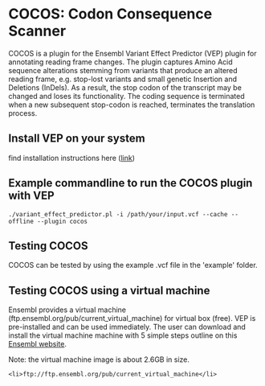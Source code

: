 

# COCOS: Codon Consequence Scanner 
COCOS is a plugin for the Ensembl Variant Effect Predictor (VEP) plugin for annotating reading frame changes.
The plugin captures Amino Acid sequence alterations stemming from variants that produce an altered reading frame, e.g. stop-lost variants and small genetic Insertion and Deletions (InDels).  As a result, the stop codon of the transcript may be changed and loses its functionality. The coding sequence is terminated when a new subsequent stop-codon is reached, terminates the translation process. 


## Install VEP on your system
find installation instructions here (<a href=http://useast.ensembl.org/info/docs/tools/vep/script/vep_download.html>link</a>)

## Example commandline to run the COCOS plugin with VEP

```
./variant_effect_predictor.pl -i /path/your/input.vcf --cache --offline --plugin cocos
```

## Testing COCOS

COCOS can be tested by using the example .vcf file in the 'example' folder.


## Testing COCOS using a virtual machine

Ensembl provides a virtual machine (ftp.ensembl.org/pub/current_virtual_machine) for virtual box (free). VEP is pre-installed and can be used immediately. The user can download and install the virtual machine machine with 5 simple steps outline on this <a href=http://www.ensembl.org/info/data/virtual_machine.html>Ensembl website</a>.

Note: the virtual machine image is about 2.6GB in size.

```
<li>ftp://ftp.ensembl.org/pub/current_virtual_machine</li>
```



